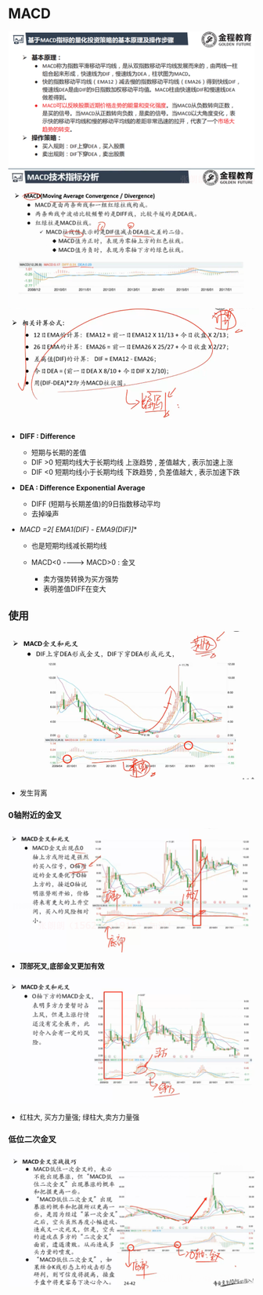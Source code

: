 # MACD

<img src="趋势转换.assets/image-20200313161449003.png" alt="image-20200313161449003"  />


<img src="Untitled.assets/image-20200304214505013.png" alt="image-20200304214505013" style="zoom:67%;" />

<img src="Untitled.assets/image-20200304214541810.png" alt="image-20200304214541810" style="zoom:67%;" />


- **DIFF : Difference**
  
  - 短期与长期的差值
  - DIF >0 短期均线大于长期均线	上涨趋势 , 差值越大 , 表示加速上涨
  - DIF <0 短期均线小于长期均线    下跌趋势 , 负差值越大 , 表示加速下跌
- **DEA : Difference Exponential Average**

  - DIFF (短期与长期差值)的9日指数移动平均
  - 去掉噪声
- **MACD =2*[ EMA1(DIF) - EMA9(DIF)]**

  - 也是短期均线减长期均线 
  - MACD<0 ----> MACD>0 : 金叉

    - 卖方强势转换为买方强势
    - 表明差值DIFF在变大



## 使用

<img src="Untitled.assets/image-20200304220822331.png" alt="image-20200304220822331" style="zoom:67%;" />

- 发生背离



###   0轴附近的金叉

<img src="Untitled.assets/image-20200304221515246.png" alt="image-20200304221515246" style="zoom:67%;" />

- **顶部死叉,底部金叉更加有效**

<img src="Untitled.assets/image-20200304221703975.png" alt="image-20200304221703975" style="zoom:67%;" />

- 红柱大, 买方力量强; 绿柱大,卖方力量强



### 低位二次金叉

  <img src="Untitled.assets/image-20200304222030965.png" alt="image-20200304222030965" style="zoom:67%;" />